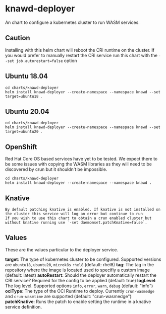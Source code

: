 # knawd-deployer

An chart to configure a kubernetes cluster to run WASM services.

## Caution
Installing with this helm chart will reboot the CRI runtime on the cluster.
If you would prefer to manually restart the CRI service run this chart with the `--set job.autorestart=false` option

## Ubuntu 18.04

```
cd charts/knawd-deployer
helm install knawd-deployer --create-namespace --namespace knawd --set target=ubuntu18 .
```

## Ubuntu 20.04

```
cd charts/knawd-deployer
helm install knawd-deployer --create-namespace --namespace knawd --set target=ubuntu20 .
```

## OpenShift

Red Hat Core OS based services have yet to be tested. We expect there to be some issues with copying the WASM libraries as they will need to be discovered by crun but it shouldn't be impossible.

```
cd charts/knawd-deployer
helm install knawd-deployer --create-namespace --namespace knawd .
```

## Knative

```
By default patching knative is enabled. If knative is not installed on the cluster this service will log an error but continue to run
If you wish to use this chart to obtain a crun enabled cluster but without knative running use `-set daemonset.patchKnative=false`.
```

## Values

These are the values particular to the deployer service.

**target**: The type of kubernetes cluster to be configured. Supported versions are `ubuntu18`, `ubuntu20`, `microk8s` `rhel8` (default: rhel8)
**tag**: The tag in the repository where the image is located used to specifiy a custom image  (default: latest)
**autoRestart**: Should the deployer automatically restart the CRI service? Required for the config to be applied (default: true)
**logLevel**: The log level. Supported options `info`, `error`, `warn`, `debug` (default: "info") 
**ociType**: The type of the OCI Runtime to deploy. Currently `crun-wasmedge` and `crun-wasmtime` are supported (default: "crun-wasmedge")
**patchKnative**: Runs the patch to enable setting the runtime in a knative service definition.
